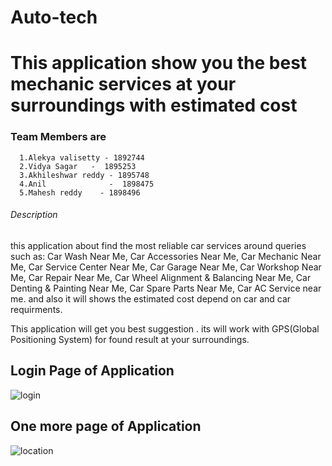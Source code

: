# Auto-tech
# This application show you the best mechanic services at your surroundings with estimated cost #

  ###  Team Members are ###
      1.Alekya valisetty - 1892744 
      2.Vidya Sagar   -  1895253  
      3.Akhileshwar reddy - 1895748 
      4.Anil              -  1898475 
      5.Mahesh reddy    - 1898496   
 
 
 ###### Description ######
  this application about find the most reliable car services around queries such as:
Car Wash Near Me, Car Accessories Near Me, Car Mechanic Near Me, Car Service Center Near Me, Car Garage Near Me, Car Workshop Near Me, Car Repair Near Me, Car Wheel Alignment & Balancing Near Me, Car Denting & Painting Near Me, Car Spare Parts Near Me, Car AC Service near me. and also it will shows the estimated cost depend on car and car requirments.

This application will get you best suggestion . its will work with GPS(Global Positioning System) for found result at your surroundings.

## Login Page of Application ##
![login](https://user-images.githubusercontent.com/48560720/73887890-8848d900-483a-11ea-8fc3-cd34f82e7eb8.PNG)

## One more page of Application ##
![location](https://user-images.githubusercontent.com/48560720/73890668-808c3300-4840-11ea-8611-3d9157f435aa.PNG)
